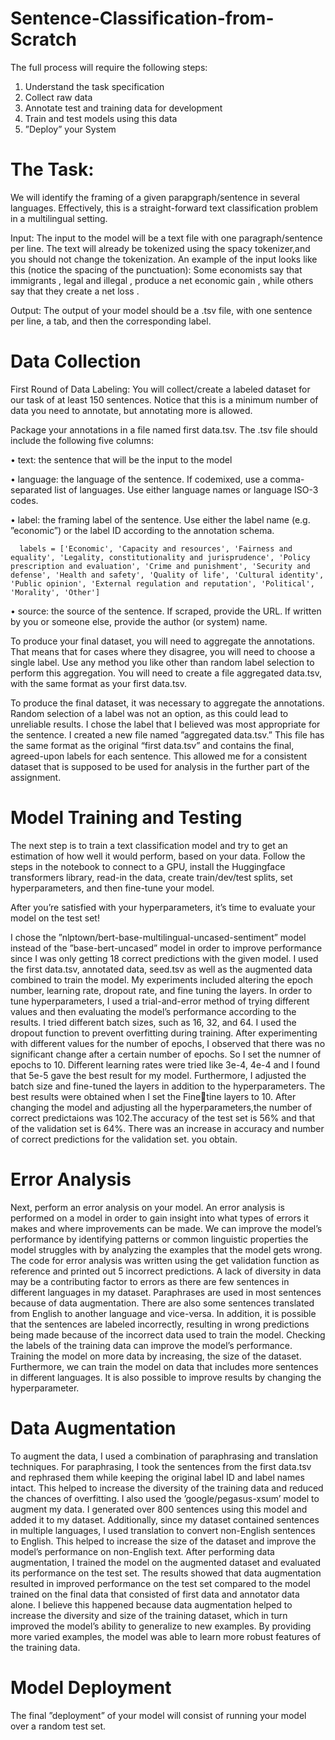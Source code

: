 # Sentence-Classification-from-Scratch

The full process will require the following steps:
1. Understand the task specification
2. Collect raw data
3. Annotate test and training data for development
4. Train and test models using this data
5. ”Deploy” your System

# The Task:
We will identify the framing of a given parapgraph/sentence in several languages. Effectively, this is a straight-forward text classification problem in a multilingual setting.

Input: The input to the model will be a text file with one paragraph/sentence per line. The text will already be tokenized using the spacy tokenizer,and you should not change the tokenization. 
An example of the input looks like this (notice the spacing of the punctuation):
Some economists say that immigrants , legal and illegal , produce a net economic gain , while others say that they create a net loss .

Output: The output of your model should be a .tsv file, with one sentence per line, a tab, and then the corresponding label.

# Data Collection
First Round of Data Labeling: You will collect/create a labeled dataset for our task of at least 150 sentences. Notice that this is a minimum number of data you need to annotate, but annotating more is allowed.

Package your annotations in a file named first data.tsv. The .tsv file should include the following five columns:

• text: the sentence that will be the input to the model

• language: the language of the sentence. If codemixed, use a comma-separated list of languages. Use either language names or language ISO-3 codes.

• label: the framing label of the sentence. Use either the label name (e.g. ”economic”) or the label ID according to the annotation schema.

      labels = ['Economic', 'Capacity and resources', 'Fairness and equality', 'Legality, constitutionality and jurisprudence', 'Policy prescription and evaluation', 'Crime and punishment', 'Security and defense', 'Health and safety', 'Quality of life', 'Cultural identity', 'Public opinion', 'External regulation and reputation', 'Political', 'Morality', 'Other']

• source: the source of the sentence. If scraped, provide the URL. If written by you or someone else, provide the author (or system) name.

To produce your final dataset, you will need to aggregate the annotations.  That means that for cases where they disagree, you will need to choose a single label. Use any method you like other than random label selection to perform this aggregation. You will need to create a file aggregated data.tsv,
with the same format as your first data.tsv.

To produce the final dataset, it was necessary to aggregate the annotations. Random selection of a label was not an option, as this could lead to unreliable results. I chose the label that I believed was most appropriate for the sentence. I created a new file named ”aggregated data.tsv.” This file has
the same format as the original “first data.tsv” and contains the final, agreed-upon labels for each sentence. This allowed me for a consistent dataset that is supposed to be used for analysis in the further part of the assignment.

# Model Training and Testing

The next step is to train a text classification model and try to get an estimation of how well it would perform, based on your data.
Follow the steps in the notebook to connect to a GPU, install the Huggingface transformers library, read-in the data, create train/dev/test splits, set hyperparameters, and then fine-tune your model.

After you’re satisfied with your hyperparameters, it’s time to evaluate your model on the test set!

I chose the ”nlptown/bert-base-multilingual-uncased-sentiment” model instead of the ”base-bert-uncased” model in order to improve performance since I was only getting 18 correct predictions with the given model. I used the first data.tsv, annotated data, seed.tsv as well as the augmented data combined to train the model. My experiments included altering the epoch number, learning
rate, dropout rate, and fine tuning the layers. In order to tune hyperparameters, I used a trial-and-error method of trying different values and then evaluating the model’s performance according to the results. I tried different batch sizes, such as 16, 32, and 64. I used the dropout function
to prevent overfitting during training. After experimenting with different values for the number of epochs, I observed that there was no significant change after a certain number of epochs. So I set the numner of epochs to 10. Different learning rates were tried like 3e-4, 4e-4 and I found
that 5e-5 gave the best result for my model. Furthermore, I adjusted the batch size and fine-tuned the layers in addition to the hyperparameters. The best results were obtained when I set the Finetine layers to 10. After changing the model and adjusting all the hyperparameters,the number of
correct predictaions was 102.The accuracy of the test set is 56% and that of the validation set is 64%. There was an increase in accuracy and number of correct predictions for the validation set.
you obtain.

# Error Analysis

Next, perform an error analysis on your model.
An error analysis is performed on a model in order to gain insight into what types of errors it makes and where improvements can be made. We can improve the model’s performance by identifying patterns or common linguistic properties the model struggles with by analyzing
the examples that the model gets wrong. The code for error analysis was written using the get validation function as reference and printed out 5 incorrect predictions. A lack of diversity in data may be a contributing factor to errors as there are few sentences in different languages
in my dataset. Paraphrases are used in most sentences because of data augmentation. There are also some sentences translated from English to another language and vice-versa. In addition, it is possible that the sentences are labeled incorrectly, resulting in wrong predictions being made because of the incorrect data used to train the model. Checking the labels of the training data can
improve the model’s performance. Training the model on more data by increasing, the size of the dataset. Furthermore, we can train the model on data that includes more sentences in different languages. It is also possible to improve results by changing the hyperparameter.

# Data Augmentation

To augment the data, I used a combination of paraphrasing and translation techniques. For paraphrasing, I took the sentences from the first data.tsv and rephrased them while keeping the original label ID and label names intact. This helped to increase the diversity of the training data
and reduced the chances of overfitting. I also used the ’google/pegasus-xsum’ model to augment my data. I generated over 800 sentences using this model and added it to my dataset. Additionally, since my dataset contained sentences in multiple languages, I used translation to convert
non-English sentences to English. This helped to increase the size of the dataset and improve the model’s performance on non-English text. After performing data augmentation, I trained the model on the augmented dataset and evaluated its performance on the test set. The results showed
that data augmentation resulted in improved performance on the test set compared to the model trained on the final data that consisted of first data and annotator data alone. I believe this happened because data augmentation helped to increase the diversity and size of the training dataset,
which in turn improved the model’s ability to generalize to new examples. By providing more varied examples, the model was able to learn more robust features of the training data.

# Model Deployment

The final ”deployment” of your model will consist of running your model over a random test set.

